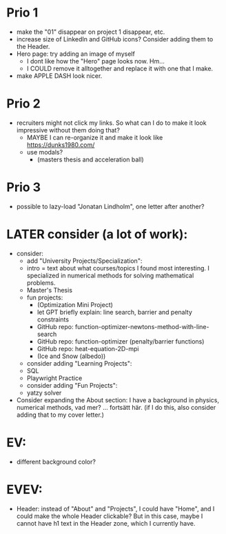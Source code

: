 # Prio 1
- make the "01" disappear on project 1 disappear, etc.
- increase size of LinkedIn and GitHub icons? Consider adding them to the Header.
- Hero page: try adding an image of myself
  - I dont like how the "Hero" page looks now. Hm...
  - I COULD remove it alltogether and replace it with one that I make.
- make APPLE DASH look nicer.

# Prio 2
- recruiters might not click my links. So what can I do to make it look impressive without them doing that?
  - MAYBE I can re-organize it and make it look like https://dunks1980.com/
  - use modals?
    - (masters thesis and acceleration ball)

# Prio 3
- possible to lazy-load "Jonatan Lindholm", one letter after another?

# LATER consider (a lot of work):
- consider:
    - add "University Projects/Specialization":
    - intro = text about what courses/topics I found most interesting.
        I specialized in numerical methods for solving mathematical problems.
    - Master's Thesis
    - fun projects:
        - (Optimization Mini Project)
        - let GPT briefly explain: line search, barrier and penalty constraints
        - GitHub repo: function-optimizer-newtons-method-with-line-search
        - GitHub repo: function-optimizer (penalty/barrier functions)
        - GitHub repo: heat-equation-2D-mpi
        - (Ice and Snow (albedo))
    - consider adding "Learning Projects":
    - SQL
    - Playwright Practice
    - consider adding "Fun Projects":
    - yatzy solver
- Consider expanding the About section:
  I have a background in physics, numerical methods, vad mer? ... fortsätt här.
  (if I do this, also consider adding that to my cover letter.)


# EV:
- different background color?

# EVEV:
- Header: instead of "About" and "Projects", I could have "Home", and I could make the whole Header clickable? But in this case, maybe I cannot have h1 text in the Header zone, which I currently have.








